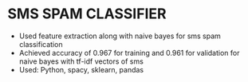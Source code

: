 # SMS SPAM CLASSIFIER
- Used feature extraction along with naive bayes for sms spam classification
- Achieved accuracy of 0.967 for training and 0.961 for validation for naive bayes with tf-idf vectors of sms
- Used: Python, spacy, sklearn, pandas